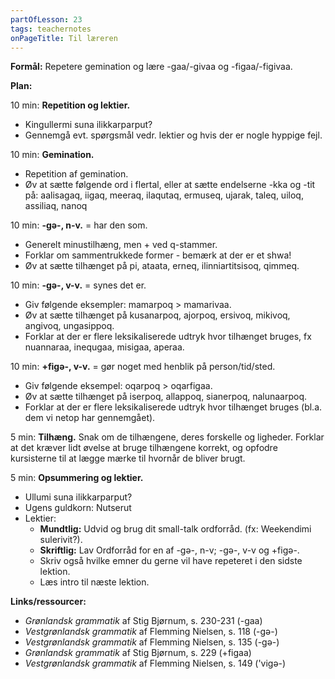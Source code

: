 ```yaml
---
partOfLesson: 23
tags: teachernotes
onPageTitle: Til læreren
---
```

**Formål:** Repetere gemination og lære -gaa/-givaa og -figaa/-figivaa.

**Plan:**

10 min: **Repetition og lektier.**

- Kingullermi suna ilikkarparput?
- Gennemgå evt. spørgsmål vedr. lektier og hvis der er nogle hyppige fejl.

10 min: **Gemination.**

- Repetition af gemination.
- Øv at sætte følgende ord i flertal, eller at sætte endelserne -kka og -tit på: aalisagaq, iigaq, meeraq, ilaqutaq, ermuseq, ujarak, taleq, uiloq, assiliaq, nanoq

10 min: **-gə-, n-v.** = har den som.

- Generelt minustilhæng, men + ved q-stammer.
- Forklar om sammentrukkede former - bemærk at der er et shwa!
- Øv at sætte tilhænget på pi, ataata, erneq, ilinniartitsisoq, qimmeq.

10 min: **-gə-, v-v.** = synes det er.

- Giv følgende eksempler: mamarpoq > mamarivaa.
- Øv at sætte tilhænget på kusanarpoq, ajorpoq, ersivoq, mikivoq, angivoq, ungasippoq.
- Forklar at der er flere leksikaliserede udtryk hvor tilhænget bruges, fx nuannaraa, inequgaa, misigaa, aperaa.

10 min: **+figə-, v-v.** = gør noget med henblik på person/tid/sted.

- Giv følgende eksempel: oqarpoq > oqarfigaa.
- Øv at sætte tilhænget på iserpoq, allappoq, sianerpoq, nalunaarpoq.
- Forklar at der er flere leksikaliserede udtryk hvor tilhænget bruges (bl.a. dem vi netop har gennemgået).

5 min: **Tilhæng.** Snak om de tilhængene, deres forskelle og ligheder. Forklar at det kræver lidt øvelse at bruge tilhængene korrekt, og opfodre kursisterne til at lægge mærke til hvornår de bliver brugt.

5 min: **Opsummering og lektier.**

- Ullumi suna ilikkarparput?
- Ugens guldkorn: Nutserut
- Lektier:
    - **Mundtlig:** Udvid og brug dit small-talk ordforråd. (fx: Weekendimi sulerivit?).
    - **Skriftlig:** Lav Ordforråd for en af -gə-, n-v; -gə-, v-v og +figə-.
    - Skriv også hvilke emner du gerne vil have repeteret i den sidste lektion.
    - Læs intro til næste lektion.

**Links/ressourcer:**

- *Grønlandsk grammatik* af Stig Bjørnum, s. 230-231 (-gaa)
- *Vestgrønlandsk grammatik* af Flemming Nielsen, s. 118 (-gə-)
- *Vestgrønlandsk grammatik* af Flemming Nielsen, s. 135 (-gə-)
- *Grønlandsk grammatik* af Stig Bjørnum, s. 229 (+figaa)
- *Vestgrønlandsk grammatik* af Flemming Nielsen, s. 149 ('vigə-)